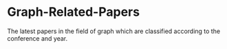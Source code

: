 # Graph-Related-Papers
The latest papers in the field of graph which are classified according to the conference and year. 

